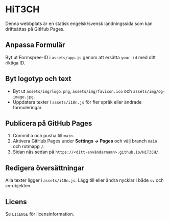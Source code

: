 # HiT3CH

Denna webbplats är en statisk engelsk/svensk landningssida som kan driftsättas på GitHub Pages.

## Anpassa Formulär
Byt ut Formspree-ID i `assets/app.js` genom att ersätta `your-id` med ditt riktiga ID.

## Byt logotyp och text
- Byt ut `assets/img/logo.png`, `assets/img/favicon.ico` och `assets/img/og-image.jpg`.
- Uppdatera texter i `assets/i18n.js` för fler språk eller ändrade formuleringar.

## Publicera på GitHub Pages
1. Commit:a och pusha till `main`.
2. Aktivera GitHub Pages under **Settings → Pages** och välj branch `main` och rotmapp `/`.
3. Sidan nås sedan på `https://<ditt-användarnamn>.github.io/HiT3CH/`.

## Redigera översättningar
Alla texter ligger i `assets/i18n.js`. Lägg till eller ändra nycklar i både `sv` och `en`-objekten.

## Licens
Se `LICENSE` för licensinformation.
